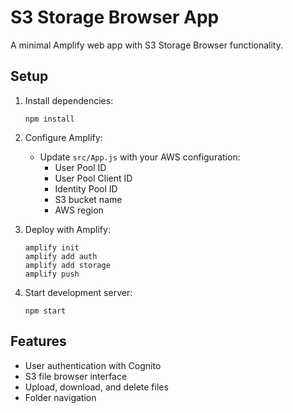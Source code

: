 # S3 Storage Browser App

A minimal Amplify web app with S3 Storage Browser functionality.

## Setup

1. Install dependencies:
   ```
   npm install
   ```

2. Configure Amplify:
   - Update `src/App.js` with your AWS configuration:
     - User Pool ID
     - User Pool Client ID  
     - Identity Pool ID
     - S3 bucket name
     - AWS region

3. Deploy with Amplify:
   ```
   amplify init
   amplify add auth
   amplify add storage
   amplify push
   ```

4. Start development server:
   ```
   npm start
   ```

## Features

- User authentication with Cognito
- S3 file browser interface
- Upload, download, and delete files
- Folder navigation